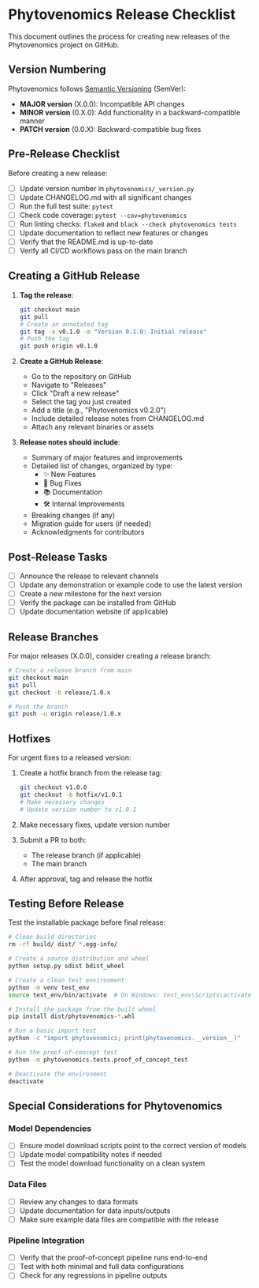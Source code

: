 # Phytovenomics Release Checklist

This document outlines the process for creating new releases of the Phytovenomics project on GitHub.

## Version Numbering

Phytovenomics follows [Semantic Versioning](https://semver.org/) (SemVer):

- **MAJOR version** (X.0.0): Incompatible API changes
- **MINOR version** (0.X.0): Add functionality in a backward-compatible manner
- **PATCH version** (0.0.X): Backward-compatible bug fixes

## Pre-Release Checklist

Before creating a new release:

- [ ] Update version number in `phytovenomics/_version.py`
- [ ] Update CHANGELOG.md with all significant changes
- [ ] Run the full test suite: `pytest`
- [ ] Check code coverage: `pytest --cov=phytovenomics`
- [ ] Run linting checks: `flake8` and `black --check phytovenomics tests`
- [ ] Update documentation to reflect new features or changes
- [ ] Verify that the README.md is up-to-date
- [ ] Verify all CI/CD workflows pass on the main branch

## Creating a GitHub Release

1. **Tag the release**:
   ```bash
   git checkout main
   git pull
   # Create an annotated tag
   git tag -a v0.1.0 -m "Version 0.1.0: Initial release"
   # Push the tag
   git push origin v0.1.0
   ```

2. **Create a GitHub Release**:
   - Go to the repository on GitHub
   - Navigate to "Releases"
   - Click "Draft a new release"
   - Select the tag you just created
   - Add a title (e.g., "Phytovenomics v0.2.0")
   - Include detailed release notes from CHANGELOG.md
   - Attach any relevant binaries or assets

3. **Release notes should include**:
   - Summary of major features and improvements
   - Detailed list of changes, organized by type:
     - ✨ New Features
     - 🐛 Bug Fixes
     - 📚 Documentation
     - 🛠 Internal Improvements
   - Breaking changes (if any)
   - Migration guide for users (if needed)
   - Acknowledgments for contributors

## Post-Release Tasks

- [ ] Announce the release to relevant channels
- [ ] Update any demonstration or example code to use the latest version
- [ ] Create a new milestone for the next version
- [ ] Verify the package can be installed from GitHub
- [ ] Update documentation website (if applicable)

## Release Branches

For major releases (X.0.0), consider creating a release branch:

```bash
# Create a release branch from main
git checkout main
git pull
git checkout -b release/1.0.x

# Push the branch
git push -u origin release/1.0.x
```


## Hotfixes

For urgent fixes to a released version:

1. Create a hotfix branch from the release tag:
   ```bash
   git checkout v1.0.0
   git checkout -b hotfix/v1.0.1
   # Make necessary changes
   # Update version number to v1.0.1
   ```

2. Make necessary fixes, update version number

3. Submit a PR to both:
   - The release branch (if applicable)
   - The main branch

4. After approval, tag and release the hotfix

## Testing Before Release

Test the installable package before final release:

```bash
# Clean build directories
rm -rf build/ dist/ *.egg-info/

# Create a source distribution and wheel
python setup.py sdist bdist_wheel

# Create a clean test environment
python -m venv test_env
source test_env/bin/activate  # On Windows: test_env\Scripts\activate

# Install the package from the built wheel
pip install dist/phytovenomics-*.whl

# Run a basic import test
python -c "import phytovenomics; print(phytovenomics.__version__)"

# Run the proof-of-concept test
python -m phytovenomics.tests.proof_of_concept_test

# Deactivate the environment
deactivate
```


## Special Considerations for Phytovenomics

### Model Dependencies

- [ ] Ensure model download scripts point to the correct version of models
- [ ] Update model compatibility notes if needed
- [ ] Test the model download functionality on a clean system

### Data Files

- [ ] Review any changes to data formats
- [ ] Update documentation for data inputs/outputs
- [ ] Make sure example data files are compatible with the release

### Pipeline Integration

- [ ] Verify that the proof-of-concept pipeline runs end-to-end 
- [ ] Test with both minimal and full data configurations
- [ ] Check for any regressions in pipeline outputs